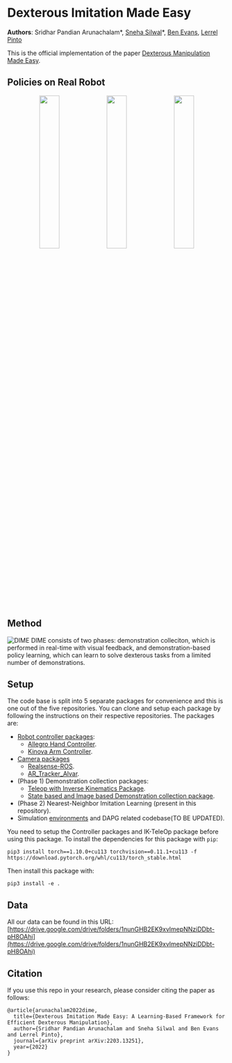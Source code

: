 # Dexterous Imitation Made Easy
**Authors**: Sridhar Pandian Arunachalam*, [Sneha Silwal](http://ssilwal.com/)*, [Ben Evans](https://bennevans.github.io/), [Lerrel Pinto](https://lerrelpinto.com)

This is the official implementation of the paper [Dexterous Manipulation Made Easy](https://arxiv.org/abs/2203.13251). 

## Policies on Real Robot
<p align="center">
  <img width="30%" src="https://github.com/NYU-robot-learning/dime/blob/gh-pages/figs/block-8x-optimized.gif">
  <img width="30%" src="https://github.com/NYU-robot-learning/dime/blob/gh-pages/figs/fidget-8x-optimzed.gif">
  <img width="30%" src="https://github.com/NYU-robot-learning/dime/blob/gh-pages/figs/flip-2x-optimized.gif">
 </p>

## Method
![DIME](https://github.com/NYU-robot-learning/dime/blob/gh-pages/figs/intro.png)
DIME consists of two phases: demonstration colleciton, which is performed in real-time with visual feedback, and demonstration-based policy learning, which can learn to solve dexterous tasks from a limited number of demonstrations.

## Setup
The code base is split into 5 separate packages for convenience and this is one out of the five repositories. You can clone and setup each package by following the instructions on their respective repositories. The packages are:
- [Robot controller packages](https://github.com/NYU-robot-learning/DIME-Controllers):
  - [Allegro Hand Controller](https://github.com/NYU-robot-learning/Allegro-Hand-Controller-DIME).
  - [Kinova Arm Controller](https://github.com/NYU-robot-learning/Kinova-Arm-Controller-DIME).
- [Camera packages](https://github.com/NYU-robot-learning/DIME-Camera-Packages)
  - [Realsense-ROS](https://github.com/NYU-robot-learning/Realsense-ROS-DIME).
  - [AR_Tracker_Alvar](https://github.com/ros-perception/ar_track_alvar).
- (Phase 1) Demonstration collection packages:
  - [Teleop with Inverse Kinematics Package](https://github.com/NYU-robot-learning/DIME-IK-TeleOp).
  - [State based and Image based Demonstration collection package](https://github.com/NYU-robot-learning/DIME-Demonstrations).
- (Phase 2) Nearest-Neighbor Imitation Learning (present in this repository).
- Simulation [environments](https://github.com/NYU-robot-learning/dime_env) and DAPG related codebase(TO BE UPDATED).

You need to setup the Controller packages and IK-TeleOp package before using this package. 
To install the dependencies for this package with `pip`:
```
pip3 install torch==1.10.0+cu113 torchvision==0.11.1+cu113 -f https://download.pytorch.org/whl/cu113/torch_stable.html
```
Then install this package with:
```
pip3 install -e .
```

## Data
All our data can be found in this URL: [https://drive.google.com/drive/folders/1nunGHB2EK9xvlmepNNziDDbt-pH8OAhi](https://drive.google.com/drive/folders/1nunGHB2EK9xvlmepNNziDDbt-pH8OAhi)

## Citation

If you use this repo in your research, please consider citing the paper as follows:
```
@article{arunachalam2022dime,
  title={Dexterous Imitation Made Easy: A Learning-Based Framework for Efficient Dexterous Manipulation},
  author={Sridhar Pandian Arunachalam and Sneha Silwal and Ben Evans and Lerrel Pinto},
  journal={arXiv preprint arXiv:2203.13251},
  year={2022}
}
